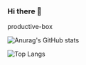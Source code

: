 ### Hi there 👋

productive-box

<!--
**cheoljin0324/cheoljin0324** is a ✨ _special_ ✨ repository because its `README.md` (this file) appears on your GitHub profile.

Here are some ideas to get you started:

- 🔭 I’m currently working on ...
- 🌱 I’m currently learning ...
- 👯 I’m looking to collaborate on ...
- 🤔 I’m looking for help with ...
- 💬 Ask me about ...
- 📫 How to reach me: ...
- 😄 Pronouns: ...
- ⚡ Fun fact: ...
-->
![Anurag's GitHub stats](https://github-readme-stats.vercel.app/api?username=cheoljin0324&show_icons=true&theme=dark)

![Top Langs](https://github-readme-stats.vercel.app/api/top-langs/?username=cheoljin0324&layout=compact&theme=tokyonight)

